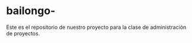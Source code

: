 # bailongo-
Este es el repositorio de nuestro proyecto para la clase de administración de proyectos.
